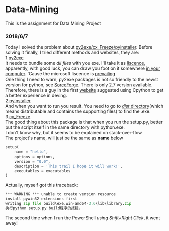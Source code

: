 # Data-Mining
This is the assignment for Data Mining Project
### 2018/6/7
Today I solved the problem about [py2exe/cx_Freeze/pyinstaller](https://stackoverflow.com/questions/41570359/how-can-i-convert-a-py-to-exe-for-python "How to genetate exe file in python stuff……"). Before solving it finally, I tried different methods and websites, they are:  
1.[py2exe](http://www.py2exe.org/index.cgi/Tutorial "Tutorial in using py2exe to distribute an exe.")  
It needs to bundle some *dll files* with you exe. I'll take it as [liscence](http://www.microsoft.com/downloads/en/details.aspx?FamilyID=9b2da534-3e03-4391-8a4d-074b9f2bc1bf&displaylang=en "Microsoft.VC90.CRT and stuff"), apparently, with good luck, you can draw you foot on it somewhere [in your computer](#abc "Just type the version number you are fetching, such as 9.0.21022.8"). 'Cause the microsoft liscence is [prevailing](#abc "And it purchase github from June 4th, 2018")  
One thing I need to warn, py2exe packages is not so friendly to the newst version for python, see [SorceForge](https://sourceforge.net/projects/py2exe/?source=directory "Py2exe.exe download"). There is only 2.7 version available. Therefore, there is a guy in the first [website](https://stackoverflow.com/questions/41570359/how-can-i-convert-a-py-to-exe-for-python) suggested using Cpython to get a better experience in deving.  
2.[pyinstaller](https://pyinstaller.readthedocs.io/en/stable/index.html "How to generate an exe file in pyinstaller?")  
And when you want to run you result. You need to go to [*dist* directory](#abc "Meanwhile there is a build directory")(which means distributable and contains the supporting files) to find the .exe.  
3.[cx_Freeze](https://stackoverflow.com/questions/17798128/how-to--exe-file-in-python-using-cx-freeze "Go to this website and it's clear for all")  
The good thing about this package is that when you run the setup.py, better put the script itself in the same directory with python.exe.  
I don't know why, but it seems to be explained on stack-over-flow  
The project's name, will just be the same as **name** below  
```python
setup(
    name = "hello",
    options = options,
    version = "0.0",
    description = 'This trail I hope it will work!',
    executables = executables
)

```
Actually, myself got this traceback:  
```python
*** WARNING *** unable to create version resource
install pywin32 extensions first
writing zip file build\exe.win-amd64-3.6\lib\library.zip
执行python setup.py build程序的报错。
```
The second time when I run the PowerShell *using Shift+Right Click*,  it went away!
